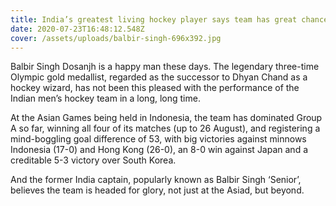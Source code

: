 ```yaml
---
title: India’s greatest living hockey player says team has great chance
date: 2020-07-23T16:48:12.548Z
cover: /assets/uploads/balbir-singh-696x392.jpg
---
```

<!--StartFragment-->

Balbir Singh Dosanjh is a happy man these days. The legendary three-time Olympic gold medallist, regarded as the successor to Dhyan Chand as a hockey wizard, has not been this pleased with the performance of the Indian men’s hockey team in a long, long time.

<!--StartFragment-->

At the Asian Games being held in Indonesia, the team has dominated Group A so far, winning all four of its matches (up to 26 August), and registering a mind-boggling goal difference of 53, with big victories against minnows Indonesia (17-0) and Hong Kong (26-0), an 8-0 win against Japan and a creditable 5-3 victory over South Korea.

And the former India captain, popularly known as Balbir Singh ‘Senior’, believes the team is headed for glory, not just at the Asiad, but beyond.

<!--EndFragment-->

<!--EndFragment-->